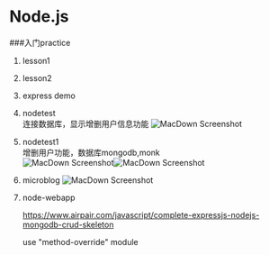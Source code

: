 # Node.js
###入门practice
1. lesson1
1. lesson2
1. express demo
1. nodetest<br/>
    连接数据库，显示增删用户信息功能
    ![MacDown Screenshot](https://github.com/amberenjoy/Node.js-practice/blob/master/nodetest/public/images/1.png)
1. nodetest1<br/>
    增删用户功能，数据库mongodb,monk<br/>
    ![MacDown Screenshot](https://github.com/amberenjoy/Node.js-practice/blob/master/nodetest1/img/1.png)![MacDown Screenshot](https://github.com/amberenjoy/Node.js-practice/blob/master/nodetest1/img/2.png)
1. microblog
    ![MacDown Screenshot](https://github.com/amberenjoy/Node.js-practice/blob/master/microblog/img.png)
1. node-webapp
    
    https://www.airpair.com/javascript/complete-expressjs-nodejs-mongodb-crud-skeleton
    
    use "method-override" module
    
    
